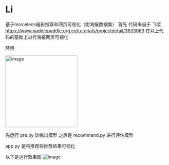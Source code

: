 # Li
基于movielens电影推荐和网页可视化（附海报数据集）
首先 代码来自于 飞浆 https://www.paddlepaddle.org.cn/tutorials/projectdetail/3833063
在以上代码的基础上进行海报网页可视化

环境

<img width="224" alt="image" src="https://github.com/11Li11/Li/assets/109414618/b5a3e9f3-5f72-424f-b404-82a1b656fa2f">

先运行 pre.py 训练出模型
之后是 recommand.py 进行评估模型 

app.py 是将推荐将推荐结果可视化


以下是运行效果图
![image](https://github.com/11Li11/Li/assets/109414618/cf6e8ccb-3f49-451e-8ff1-94b1035e1d36)


